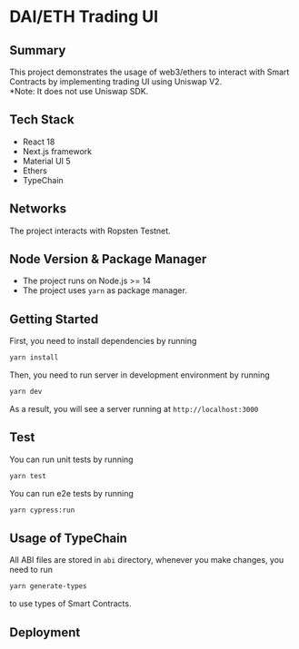 # DAI/ETH Trading UI

## Summary
This project demonstrates the usage of web3/ethers to interact with Smart Contracts by implementing trading UI using Uniswap V2.<br>
*Note: It does not use Uniswap SDK.

## Tech Stack
- React 18
- Next.js framework
- Material UI 5
- Ethers
- TypeChain

## Networks
The project interacts with Ropsten Testnet.

## Node Version & Package Manager
- The project runs on Node.js >= 14
- The project uses `yarn` as package manager.

## Getting Started

First, you need to install dependencies by running

```bash
yarn install
```

Then, you need to run server in development environment by running

```bash
yarn dev
```

As a result, you will see a server running at `http://localhost:3000`

## Test
You can run unit tests by running
```bash
yarn test
```

You can run e2e tests by running
```bash
yarn cypress:run
```

## Usage of TypeChain
All ABI files are stored in `abi` directory, whenever you make changes, you need to run
```bash
yarn generate-types
```
to use types of Smart Contracts.

## Deployment

